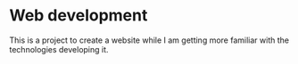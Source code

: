 # Web development
This is a project to create a website while I am getting more familiar with the technologies developing it.
